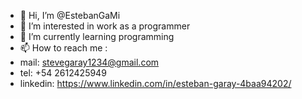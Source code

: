 - 👋 Hi, I’m @EstebanGaMi
- 👀 I’m interested in work as a programmer
- 🌱 I’m currently learning programming
- 📫 How to reach me :
- mail: stevegaray1234@gmail.com
- tel: +54 2612425949
- linkedin: https://www.linkedin.com/in/esteban-garay-4baa94202/


